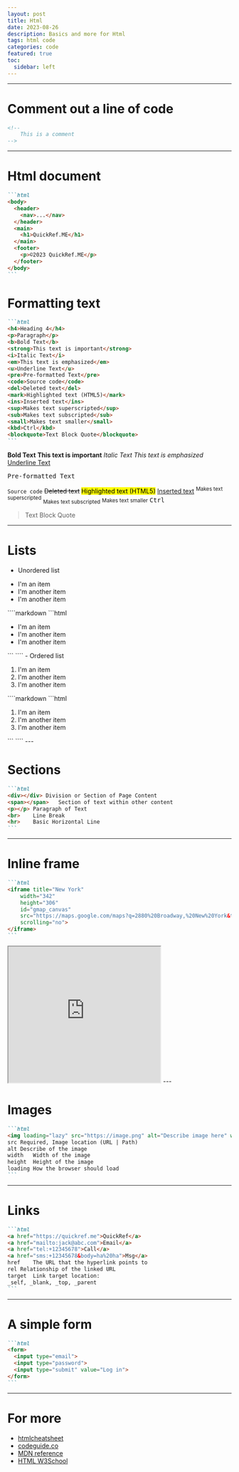 ```yaml
---
layout: post
title: Html
date: 2023-08-26
description: Basics and more for Html
tags: html code
categories: code
featured: true
toc:
  sidebar: left
---
```


---

# Comment out a line of code
````html
<!--
    This is a comment
-->
````
---
# Html document
````markdown
```html
<body>
  <header>
    <nav>...</nav>
  </header>
  <main>
    <h1>QuickRef.ME</h1>
  </main>
  <footer>
    <p>©2023 QuickRef.ME</p>
  </footer>
</body>
```
````

# Formatting text

````markdown
```html
<h4>Heading 4</h4>
<p>Paragraph</p>
<b>Bold Text</b>
<strong>This text is important</strong>
<i>Italic Text</i>
<em>This text is emphasized</em>
<u>Underline Text</u>
<pre>Pre-formatted Text</pre>
<code>Source code</code>
<del>Deleted text</del>
<mark>Highlighted text (HTML5)</mark>
<ins>Inserted text</ins>
<sup>Makes text superscripted</sup>
<sub>Makes text subscripted</sub>
<small>Makes text smaller</small>
<kbd>Ctrl</kbd>
<blockquote>Text Block Quote</blockquote>
```
````
<div class="background-note">
  <b>Bold Text</b>
  <strong>This text is important</strong>
  <i>Italic Text</i>
  <em>This text is emphasized</em>
  <u>Underline Text</u>
  <pre>Pre-formatted Text</pre>
  <code>Source code</code>
  <del>Deleted text</del>
  <mark>Highlighted text (HTML5)</mark>
  <ins>Inserted text</ins>
  <sup>Makes text superscripted</sup>
  <sub>Makes text subscripted</sub>
  <small>Makes text smaller</small>
  <kbd>Ctrl</kbd>
  <blockquote>Text Block Quote</blockquote>
</div>

---

# Lists
  - Unordered list
  <ul>
    <li>I'm an item</li>
    <li>I'm another item</li>
    <li>I'm another item</li>
  </ul>
  ````markdown
  ```html
  <ul>
    <li>I'm an item</li>
    <li>I'm another item</li>
    <li>I'm another item</li>
  </ul>
  ```
  ````
  - Ordered list
  <ol>
    <li>I'm an item</li>
    <li>I'm another item</li>
    <li>I'm another item</li>
  </ol>
  ````markdown
  ```html
  <ol>
    <li>I'm an item</li>
    <li>I'm another item</li>
    <li>I'm another item</li>
  </ol>
  ```
  ````
---

# Sections
````markdown
```html
<div></div>	Division or Section of Page Content
<span></span>	Section of text within other content
<p></p>	Paragraph of Text
<br>	Line Break
<hr>	Basic Horizontal Line
```
````
---

# Inline frame
````markdown
```html
<iframe title="New York"
    width="342"
    height="306"
    id="gmap_canvas"
    src="https://maps.google.com/maps?q=2880%20Broadway,%20New%20York&t=&z=13&ie=UTF8&iwloc=&output=embed"
    scrolling="no">
</iframe>
```
````
<iframe title="New York"
    width="342"
    height="306"
    id="gmap_canvas"
    src="https://maps.google.com/maps?q=2880%20Broadway,%20New%20York&t=&z=13&ie=UTF8&iwloc=&output=embed"
    scrolling="no">
</iframe>
---

# Images
````markdown
```html
<img loading="lazy" src="https://image.png" alt="Describe image here" width="400" height="400">
src	Required, Image location (URL | Path)
alt	Describe of the image
width	Width of the image
height	Height of the image
loading	How the browser should load
```
````
---

# Links
````markdown
```html
<a href="https://quickref.me">QuickRef</a>
<a href="mailto:jack@abc.com">Email</a>
<a href="tel:+12345678">Call</a>
<a href="sms:+12345678&body=ha%20ha">Msg</a>
href	The URL that the hyperlink points to
rel	Relationship of the linked URL
target	Link target location:
_self, _blank, _top, _parent
```
`````
---

# A simple form
````markdown
```html
<form>
  <input type="email">
  <input type="password">
  <input type="submit" value="Log in">
</form>
```
````
---

# For more
  - [htmlcheatsheet](https://htmlcheatsheet.com/)
  - [codeguide.co](https://codeguide.co/)
  - [MDN reference](https://developer.mozilla.org/fr/docs/Web/HTML/Element)
  - [HTML W3School](https://www.w3schools.com/html/default.asp)
